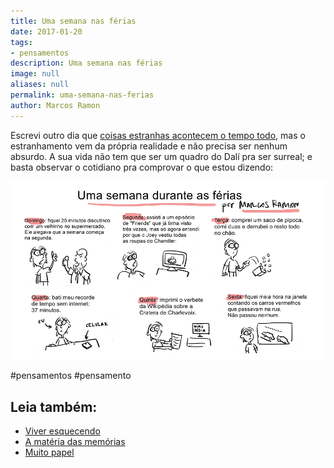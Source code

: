 ```yaml
---
title: Uma semana nas férias
date: 2017-01-20
tags:
- pensamentos
description: Uma semana nas férias
image: null
aliases: null
permalink: uma-semana-nas-ferias
author: Marcos Ramon
---
```

Escrevi outro dia que [coisas estranhas acontecem o tempo todo](https://arcano5.com.br/coisas-estranhas-acontecem-bb17bdd2def8#.101niq5mp), mas o estranhamento vem da própria realidade e não precisa ser nenhum absurdo. A sua vida não tem que ser um quadro do Dalí pra ser surreal; e basta observar o cotidiano pra comprovar o que estou dizendo:

<img src="/assets/img/uma-semana-nas férias-medium.png">


#pensamentos #pensamento<div class="leia-tambem" markdown="1">
## Leia também:

- <a href="/viver-esquecendo">Viver esquecendo</a>
- <a href="/a-materia-das-memorias">A matéria das memórias</a>
- <a href="/muito-papel">Muito papel</a>
</div>
